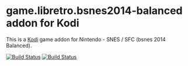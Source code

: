 # game.libretro.bsnes2014-balanced addon for Kodi

This is a [Kodi](http://kodi.tv) game addon for Nintendo - SNES / SFC (bsnes 2014 Balanced).

[![Build Status](https://travis-ci.org/kodi-game/game.libretro.bsnes2014-balanced.svg?branch=master)](https://travis-ci.org/kodi-game/game.libretro.bsnes2014-balanced)
[![Build Status](https://ci.appveyor.com/api/projects/status/github/kodi-game/game.libretro.bsnes2014-balanced?svg=true)](https://ci.appveyor.com/project/kodi-game/game-libretro-bsnes2014-balanced)

